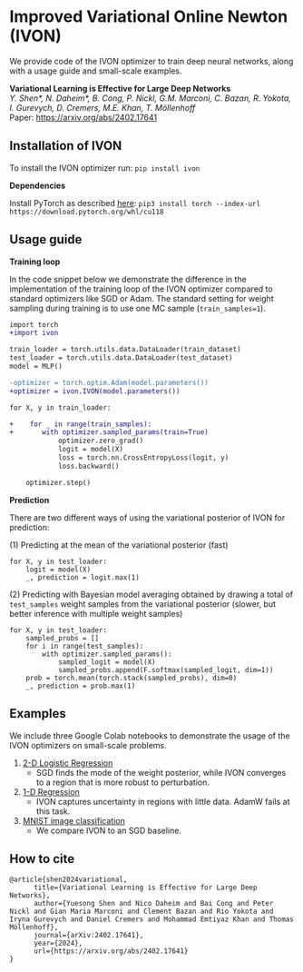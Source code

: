 # Improved Variational Online Newton (IVON)

We provide code of the IVON optimizer to train deep neural networks, along with a usage guide and small-scale examples.

**Variational Learning is Effective for Large Deep Networks**  
*Y. Shen\*, N. Daheim\*, B. Cong, P. Nickl, G.M. Marconi, C. Bazan, R. Yokota, I. Gurevych, D. Cremers, M.E. Khan, T. Möllenhoff*\
Paper: https://arxiv.org/abs/2402.17641

## Installation of IVON

To install the IVON optimizer run:
`pip install ivon` 

**Dependencies**

Install PyTorch as described [here](https://pytorch.org/get-started/locally/): `pip3 install torch --index-url https://download.pytorch.org/whl/cu118`

## Usage guide

**Training loop**

In the code snippet below we demonstrate the difference in the implementation of the training loop of the IVON optimizer compared to standard optimizers like SGD or Adam.
The standard setting for weight sampling during training is to use one MC sample (`train_samples=1`).

```diff
import torch
+import ivon

train_loader = torch.utils.data.DataLoader(train_dataset) 
test_loader = torch.utils.data.DataLoader(test_dataset) 
model = MLP()

-optimizer = torch.optim.Adam(model.parameters())
+optimizer = ivon.IVON(model.parameters())

for X, y in train_loader:

+    for _ in range(train_samples):
+       with optimizer.sampled_params(train=True)
            optimizer.zero_grad()
            logit = model(X)
            loss = torch.nn.CrossEntropyLoss(logit, y)
            loss.backward()

    optimizer.step()
```

**Prediction**

There are two different ways of using the variational posterior of IVON for prediction:

(1) Predicting at the mean of the variational posterior (fast)

```
for X, y in test_loader:
    logit = model(X)
    _, prediction = logit.max(1)
```
(2) Predicting with Bayesian model averaging obtained by drawing a total of `test_samples` weight samples from the variational posterior (slower, but better inference with multiple weight samples)

```
for X, y in test_loader:
    sampled_probs = []
    for i in range(test_samples):
        with optimizer.sampled_params():
            sampled_logit = model(X)
            sampled_probs.append(F.softmax(sampled_logit, dim=1))
    prob = torch.mean(torch.stack(sampled_probs), dim=0)
    _, prediction = prob.max(1)
```

## Examples

We include three Google Colab notebooks to demonstrate the usage of the IVON optimizers on small-scale problems.
1. [2-D Logistic Regression](https://colab.research.google.com/drive/1o2XFJA8UbCiAUEKbiGFsNCwuvhZdFFfg?usp=sharing)
    - SGD finds the mode of the weight posterior, while IVON converges to a region that is more robust to perturbation.
2. [1-D Regression](https://colab.research.google.com/drive/1GcCCRfiZ6u7OwkYS46LGIAQKLnGL8Ae7?usp=sharing)
    - IVON captures uncertainty in regions with little data. AdamW fails at this task.
3. [MNIST image classification](https://colab.research.google.com/drive/1Q6MdLxmvR5Q1I2NbVXLCgGTDuP1m79tV?usp=sharing)
    - We compare IVON to an SGD baseline.

## How to cite

```
@article{shen2024variational,
      title={Variational Learning is Effective for Large Deep Networks}, 
      author={Yuesong Shen and Nico Daheim and Bai Cong and Peter Nickl and Gian Maria Marconi and Clement Bazan and Rio Yokota and Iryna Gurevych and Daniel Cremers and Mohammad Emtiyaz Khan and Thomas Möllenhoff},
      journal={arXiv:2402.17641},
      year={2024},
      url={https://arxiv.org/abs/2402.17641}
}
```
